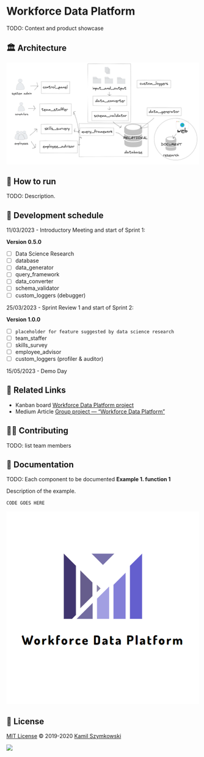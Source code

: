 
# Workforce Data Platform
TODO: Context and product showcase

## 🏛️ Architecture
![architecture](https://github.com/SzymkowskiDev/workforce-data-platform/blob/master/media/diagram2i.PNG?raw=true)

## 🚀 How to run
TODO: Description.

## 📅 Development schedule

11/03/2023 - Introductory Meeting and start of Sprint 1:

**Version 0.5.0**

- [ ] Data Science Research
- [ ] database
- [ ] data_generator
- [ ] query_framework
- [ ] data_converter
- [ ] schema_validator
- [ ] custom_loggers (debugger)

25/03/2023 - Sprint Review 1 and start of Sprint 2:

**Version 1.0.0**
- [ ] `placeholder for feature suggested by data science research`
- [ ] team_staffer
- [ ] skills_survey
- [ ] employee_advisor
- [ ] custom_loggers (profiler & auditor)

15/05/2023 - Demo Day

## 🔗 Related Links
* Kanban board [Workforce Data Platform project](https://github.com/users/SzymkowskiDev/projects/8/views/1)
* Medium Article [Group project — “Workforce Data Platform”](https://medium.com/hqw-program/group-project-workforce-data-platform-7781592c3626)

## 👨‍💻 Contributing
TODO: list team members


## 📖 Documentation
TODO: Each component to be documented
**Example 1. function 1**

Description of the example.
```python
CODE GOES HERE
```

![logo](https://github.com/SzymkowskiDev/workforce-data-platform/blob/master/media/logo.PNG?raw=true)

## 📄 License
[MIT License](https://choosealicense.com/licenses/mit/) ©️ 2019-2020 [Kamil Szymkowski](https://github.com/SzymkowskiDev "Get in touch!")

[![](https://img.shields.io/badge/license-MIT-green?style=plastic)](https://choosealicense.com/licenses/mit/)





